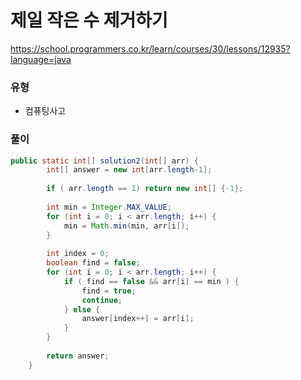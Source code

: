 # 제일 작은 수 제거하기
https://school.programmers.co.kr/learn/courses/30/lessons/12935?language=java

### 유형
- 컴퓨팅사고

### 풀이
```java
public static int[] solution2(int[] arr) {
		int[] answer = new int[arr.length-1];
		
		if ( arr.length == 1) return new int[] {-1};
		
		int min = Integer.MAX_VALUE;
		for (int i = 0; i < arr.length; i++) {
			min = Math.min(min, arr[i]);
		}
		
		int index = 0;
		boolean find = false;
		for (int i = 0; i < arr.length; i++) {
			if ( find == false && arr[i] == min ) {
				find = true;
				continue;
			} else {
				answer[index++] = arr[i];
			}
		}
		
		return answer;
	}
```